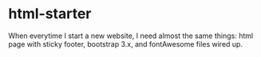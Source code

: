 # html-starter
When everytime I start a new website, I need almost the same things: 
html page with sticky footer, bootstrap 3.x, and fontAwesome files wired up.